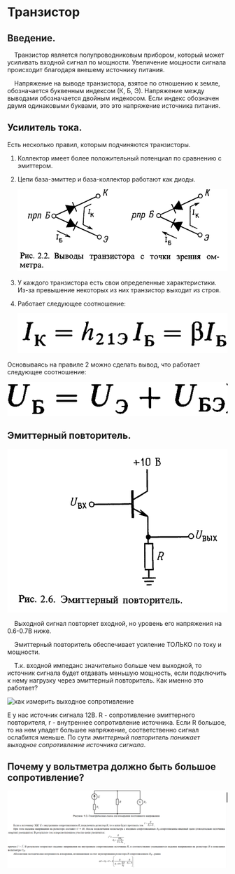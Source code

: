 # Транзистор

## Введение.

    Транзистор является полупроводниковым прибором, который может усиливать входной сигнал по мощности. Увеличение мощности сигнала происходит благодаря внешему источнику питания.

    Напряжение на выводе транзистора, взятое по отношению к земле, обозначается буквенным индексом (К, Б, Э). Напряжение между выводами обозначается двойным индекосом. Если индекс обозначен двумя одинаковыми буквами, это это напряжение источника питания.

## Усилитель тока.

Есть несколько правил, которым подчиняются транзисторы.

1. Коллектор имеет более положительный потенциал по сравнению с эмиттером.

2. Цепи база-эмиттер и база-коллектор работают как диоды.
   
   ![](assets/2025-09-11-10-42-53-image.png)

3. У каждого транзистора есть свои определенные характеристики. Из-за превышение некоторых из них транзистор выходит из строя.

4. Работает следующее соотношение:
   
   ![](assets/2025-09-11-10-47-29-image.png)

Основываясь на правиле 2 можно сделать вывод, что работает  следующее соотношение:

![](assets/2025-09-11-10-54-54-image.png)

## Эмиттерный повторитель.

![](assets/2025-09-11-11-41-40-image.png)

    Выходной сигнал повторяет входной, но уровень его напряжения на 0.6-0.7В ниже.

     Эмиттерный повторитель обеспечивает усиление ТОЛЬКО по току и мощности.

    Т.к. входной импеданс значительно больше чем выходной, то источник сигнала будет отдавать меньшую мощность, если подключить к нему нагрузку через эмиттерный повторитель. Как именно это работает?

![как измерить выходное сопротивление](https://ruselectronic.com/_files/200007981-3c68c3d63c/%D0%BF%D0%B0%D0%B4%D0%B5%D0%BD%D0%B8%D0%B5%20%D0%BD%D0%B0%D0%BF%D1%80%D1%8F%D0%B6%D0%B5%D0%BD%D0%B8%D1%8F%20%D0%B2%20%D0%B0%D0%BA%D1%83%D0%BC%D0%B5.JPG)

Е у нас источник сигнала 12В. R - сопротивление эмиттерного повторителя, r - внутреннее сопротивление источника. Если R большое, то на нем упадет большее напряжение, соответственно сигнал ослабится меньше. По сути *эмиттерный повторитель понижает выходное сопротивление источника сигнала*.

## Почему у вольтметра должно быть большое сопротивление?

![](assets/2025-09-12-13-04-27-image.png)